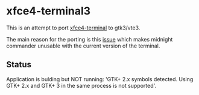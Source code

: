 # xfce4-terminal3
This is an attempt to port [xfce4-terminal](http://docs.xfce.org/apps/terminal/start) to gtk3/vte3.

The main reason for the porting is this [issue](https://github.com/MidnightCommander/mc/issues/103) which makes
midnight commander unusable with the current version of the terminal.

## Status
Application is bulding but NOT running: 'GTK+ 2.x symbols detected. Using GTK+ 2.x and GTK+ 3 in the same process is not supported'.
